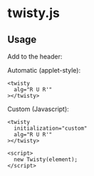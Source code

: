 # twisty.js

## Usage

Add to the header:

  <link href="path/to/twisty.css" rel="stylesheet" type="text/css">
  <script src="path/to/twisty.js"></script>

Automatic (applet-style):

    <twisty
      alg="R U R'"
    ></twisty>

Custom (Javascript):

    <twisty
      initialization="custom"
      alg="R U R'"
    ></twisty>

    <script>
      new Twisty(element);
    </script>
